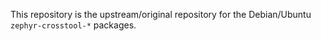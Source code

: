 This repository is the upstream/original repository for the Debian/Ubuntu
`zephyr-crosstool-*` packages.

